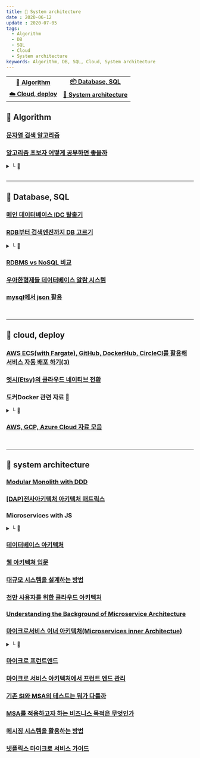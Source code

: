 ```yaml
---
title: 🧩 System architecture
date : 2020-06-12
update : 2020-07-05
tags:
  - Algorithm
  - DB
  - SQL
  - Cloud
  - System architecture
keywords: Algorithm, DB, SQL, Cloud, System architecture
---
```


|   |   |
|:---:|:---:|  
|**[🧶 Algorithm](./#-algorithm)**|**[📦 Database, SQL](./#-database-sql)**|
|**[☁️ Cloud, deploy](./#-cloud-deploy)**|**[🧩 System architecture](./#-system-architecture)**|


## 📄 Algorithm

### [문자열 검색 알고리즘](https://bowbowbow.tistory.com/6?fbclid=IwAR3WKTcKxPMUxOVrq3sy4KjwIzCe1aceKzchQeYUNiQjFtlS5ykZG5Czq7c)

### [알고리즘 초보자 어떻게 공부하면 좋을까](https://spellofstar.github.io/post/how_to_study_algorithms/)
<details><summary> └  📝 </summary>

- 공통적으로 필요한 사항 (구현 능력의 필요성)
- 백준에서 문제 고르는 팁
- 백준 풀어볼 문제 결정하기
- 알고리즘에 시간을 쓸 여유가 있는 경우 공부 방법
- 알고리즘에 시간을 쓸 여유가 그리 없는 경우 공부 방법으로

</details>

<br/>
<hr>

## 📄 Database, SQL

### [메인 데이터베이스 IDC 탈출기](https://woowabros.github.io/experience/2019/12/19/ruby_database.html?fbclid=IwAR0vYzSFIoj36FbUl7q1tuXori0ecU8SHT0ROhoacSSwjjTl5pwbTvxeiAU)

### [RDB부터 검색엔진까지 DB 고르기](http://www.ciokorea.com/news/38041)
<details><summary> └  📝 </summary>

- 관계형 데이터베이스 관리 시스템(Oracle, MySQL, MS Server, PostgreSQL)
- 문서 저장소(MongoDB, 카우치베이스(Couchbase))
- 키-값 저장소(레디스(Redis), 멤캐시드(Memcached))
- 와이드 칼럼(wide-column) 저장소(카산드라(Cassandra), HBase)
- 검색 엔진(엘라스틱 서치(Elasticsearch))

</details>

### [RDBMS vs NoSQL 비교](https://blog.naver.com/kjun612/221922985512)

### [우아한형제들 데이터베이스 알람 시스템](https://woowabros.github.io/experience/2020/03/07/alarm.html)

### [mysql에서 json 활용](https://www.joinc.co.kr/w/man/12/mysql/json)



<br/>
<hr>

## 📄 cloud, deploy

### [AWS ECS(with Fargate), GitHub, DockerHub, CircleCI를 활용해 서비스 자동 배포 하기(3)](https://medium.com/day34/deploy-automation-part-3-b9474e12e246)

### [엣시(Etsy)의 클라우드 네이티브 전환](http://www.itworld.co.kr/news/146186)

### 도커Docker 관련 자료 🐳
<details><summary> └  🔗 </summary>

- [도커를 보다 쉽게 이해하기](https://m.facebook.com/groups/395603913908659?view=permalink&id=1747944695341234)
- [SSL을 사용하여 리액트를 도커에 적용](https://codeburst.io/serve-react-apps-with-docker-and-ssl-like-a-boss-e2d6d18553b7)
- [Docker 적용 후 발생한 문제점과 해결 방법](https://engineering.linecorp.com/ko/blog/server-side-test-automation-journey-3/)
- [왜 굳이 도커를 사용해야 하나요](https://www.44bits.io/ko/post/why-should-i-use-docker-container)

</details>

### [AWS, GCP, Azure Cloud 자료 모음](http://it.serverchk.com/)

<br/>
<hr>

## 📄 system architecture

### [Modular Monolith with DDD](https://github.com/kgrzybek/modular-monolith-with-ddd)

### [[DAP]전사아키텍처 아키텍처 매트릭스](https://m.blog.naver.com/oracledo/220587899230)

### Microservices with JS
<details><summary> └  🔗 </summary>

- [Microservices with NodeJS and React](https://www.udemy.com/course/microservices-with-node-js-and-react/)

- [Microservices Demo (Uses the following technologies: Docker (and Docker Compose), React, Node.js, MySQL, Sequelize)](https://github.com/lucaschen/microservices-demo)

- [React/Nodejs Microservices App With Docker and GraphQL](https://youtu.be/gD-WutJH0qc)

- [node.js 이용한 마이크로서비스 앱 만들기(2018)](https://brunch.co.kr/@jowlee/54)

- [안심번호 마이크로서비스 개발하기](https://j.mp/2Z4gUUj)

- [MSA (Microservice Architecture) 마이크로서비스 아키텍처 회고](https://j.mp/2yWNVHt)

- [Microservices in NodeJS](https://nodesource.com/blog/microservices-in-nodejs)

</details>

### [데이터베이스 아키텍처](https://www.joinc.co.kr/w/man/12/aws/bigdata/Fundamentals2)

### [웹 아키텍쳐 입문](https://blog.rhostem.com/posts/2018-07-22-web-architecture-101)

### [대규모 시스템을 설계하는 방법](https://github.com/donnemartin/system-design-primer/blob/master/README.md)

### [천만 사용자를 위한 클라우드 아키텍처](https://aws.amazon.com/ko/blogs/korea/5-years-scalling-up-to-10-million-users/)

### [Understanding the Background of Microservice Architecture](https://medium.com/sw-d/microservice-4609d656ccf8)

### [마이크로서비스 이너 아키텍처(Microservices inner Architectue)](https://bernardokang.blog.me/221949068123)

<details><summary> └  📝 </summary>
- Application Architecture 
- Layered Architecture
- Hexagonal Architecture 
- Presentation Layer (MVC)
- Business Logic(Transaction Script, Domain Model)
- Data Access
</details>

### [마이크로 프런트엔드](https://j.mp/31oxBuM)

### [마이크로 서비스 아키텍처에서 프런트 엔드 관리](https://allegro.tech/2016/03/Managing-Frontend-in-the-microservices-architecture.html)

### [기존 SI와 MSA의 테스트는 뭐가 다를까](https://stmshra.blog.me/221502282484)

### [MSA를 적용하고자 하는 비즈니스 목적은 무엇인가](https://stmshra.blog.me/221975832271)

### [메시징 시스템을 활용하는 방법](https://www.notion.so/in-MSA-947707969dbc4ee49f2835942a4b273e)

### [넷플릭스 마이크로 서비스 가이드](https://dong-life.tistory.com/90)

